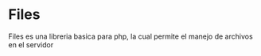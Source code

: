 # Files
Files es una libreria basica para php, la cual permite el manejo de archivos en el servidor 
